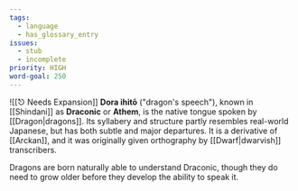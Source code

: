 ```yaml
---
tags:
  - language
  - has_glossary_entry
issues:
  - stub
  - incomplete
priority: HIGH
word-goal: 250
---
```

![[⎋ Needs Expansion]]
 **Dora ihitō** ("dragon's speech"), known in [[Shindani]] as **Draconic** or **Athem**, is the native tongue spoken by [[Dragon|dragons]]. Its syllabery and structure partly resembles real-world Japanese, but has both subtle and major departures. It is a derivative of [[Arckan]], and it was originally given orthography by [[Dwarf|dwarvish]] transcribers.

Dragons are born naturally able to understand Draconic, though they do need to grow older before they develop the ability to speak it. 